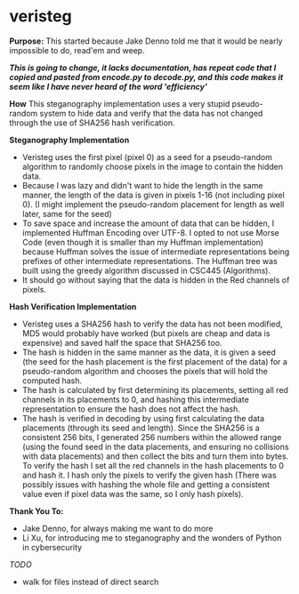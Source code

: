 # veristeg
****Purpose:****
This started because Jake Denno told me that it would be nearly impossible to do, read'em and weep.

***This is going to change, it lacks documentation, has repeat code that I copied and pasted from encode.py to decode.py, and this code makes it seem like I have never heard of the word 'efficiency'***

**How**
This steganography implementation uses a very stupid pseudo-random system to hide data and verify that the data has not changed through the use of SHA256 hash verification.

**Steganography Implementation**
* Veristeg uses the first pixel (pixel 0) as a seed for a pseudo-random algorithm to randomly choose pixels in the image to contain the hidden data.
* Because I was lazy and didn't want to hide the length in the same manner, the length of the data is given in pixels 1-16 (not including pixel 0). (I might implement the pseudo-random placement for length as well later, same for the seed)
* To save space and increase the amount of data that can be hidden, I implemented Huffman Encoding over UTF-8. I opted to not use Morse Code (even though it is smaller than my Huffman implementation) because Huffman solves the issue of intermediate representations being prefixes of other intermediate representations. The Huffman tree was built using the greedy algorithm discussed in CSC445 (Algorithms). 
* It should go without saying that the data is hidden in the Red channels of pixels.

**Hash Verification Implementation**
* Veristeg uses a SHA256 hash to verify the data has not been modified, MD5 would probably have worked (but pixels are cheap and data is expensive) and saved half the space that SHA256 too.
* The hash is hidden in the same manner as the data, it is given a seed (the seed for the hash placement is the first placement of the data) for a pseudo-random algorithm and chooses the pixels that will hold the computed hash.
* The hash is calculated by first determining its placements, setting all red channels in its placements to 0, and hashing this intermediate representation to ensure the hash does not affect the hash.
* The hash is verified in decoding by using first calculating the data placements (through its seed and length). Since the SHA256 is a consistent 256 bits, I generated 256 numbers within the allowed range (using the found seed in the data placements, and ensuring no collisions with data placements) and then collect the bits and turn them into bytes. To verify the hash I set all the red channels in the hash placements to 0 and hash it. I hash only the pixels to verify the given hash (There was possibly issues with hashing the whole file and getting a consistent value even if pixel data was the same, so I only hash pixels).

**Thank You To:**
* Jake Denno, for always making me want to do more
* Li Xu, for introducing me to steganography and the wonders of Python in cybersecurity

*TODO*
* walk for files instead of direct search